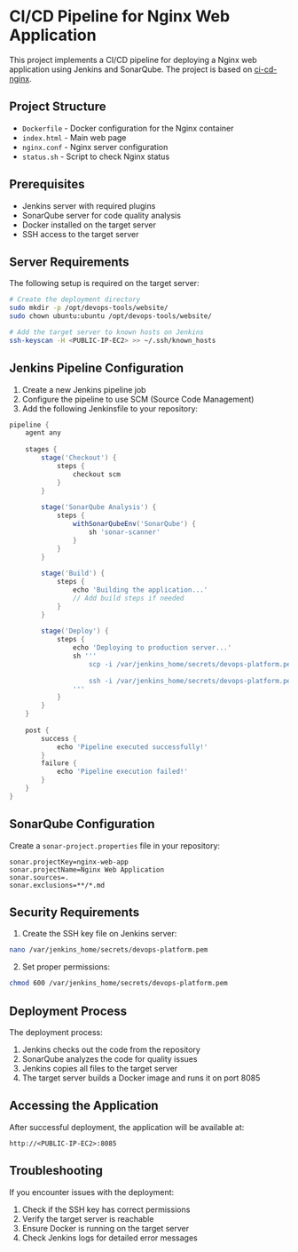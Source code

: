 # CI/CD Pipeline for Nginx Web Application

This project implements a CI/CD pipeline for deploying a Nginx web application using Jenkins and SonarQube. The project is based on [ci-cd-nginx](https://github.com/sys-admn/ci-cd-nginx).

## Project Structure

- `Dockerfile` - Docker configuration for the Nginx container
- `index.html` - Main web page
- `nginx.conf` - Nginx server configuration
- `status.sh` - Script to check Nginx status

## Prerequisites

- Jenkins server with required plugins
- SonarQube server for code quality analysis
- Docker installed on the target server
- SSH access to the target server

## Server Requirements

The following setup is required on the target server:

```bash
# Create the deployment directory
sudo mkdir -p /opt/devops-tools/website/
sudo chown ubuntu:ubuntu /opt/devops-tools/website/

# Add the target server to known hosts on Jenkins
ssh-keyscan -H <PUBLIC-IP-EC2> >> ~/.ssh/known_hosts
```

## Jenkins Pipeline Configuration

1. Create a new Jenkins pipeline job
2. Configure the pipeline to use SCM (Source Code Management)
3. Add the following Jenkinsfile to your repository:

```groovy
pipeline {
    agent any
    
    stages {
        stage('Checkout') {
            steps {
                checkout scm
            }
        }
        
        stage('SonarQube Analysis') {
            steps {
                withSonarQubeEnv('SonarQube') {
                    sh 'sonar-scanner'
                }
            }
        }
        
        stage('Build') {
            steps {
                echo 'Building the application...'
                // Add build steps if needed
            }
        }
        
        stage('Deploy') {
            steps {
                echo 'Deploying to production server...'
                sh '''
                    scp -i /var/jenkins_home/secrets/devops-platform.pem ./* ./status.sh ubuntu@<PUBLIC-IP-EC2>:/opt/devops-tools/website/
                    
                    ssh -i /var/jenkins_home/secrets/devops-platform.pem ubuntu@<PUBLIC-IP-EC2> "cd /opt/devops-tools/website/ && docker build -t nginx-devops . && docker run -d -p 8085:80 --name=nginx nginx-devops"
                '''
            }
        }
    }
    
    post {
        success {
            echo 'Pipeline executed successfully!'
        }
        failure {
            echo 'Pipeline execution failed!'
        }
    }
}
```

## SonarQube Configuration

Create a `sonar-project.properties` file in your repository:

```properties
sonar.projectKey=nginx-web-app
sonar.projectName=Nginx Web Application
sonar.sources=.
sonar.exclusions=**/*.md
```

## Security Requirements

1. Create the SSH key file on Jenkins server:
```bash
nano /var/jenkins_home/secrets/devops-platform.pem
```

2. Set proper permissions:
```bash
chmod 600 /var/jenkins_home/secrets/devops-platform.pem
```

## Deployment Process

The deployment process:

1. Jenkins checks out the code from the repository
2. SonarQube analyzes the code for quality issues
3. Jenkins copies all files to the target server
4. The target server builds a Docker image and runs it on port 8085

## Accessing the Application

After successful deployment, the application will be available at:
```
http://<PUBLIC-IP-EC2>:8085
```

## Troubleshooting

If you encounter issues with the deployment:

1. Check if the SSH key has correct permissions
2. Verify the target server is reachable
3. Ensure Docker is running on the target server
4. Check Jenkins logs for detailed error messages